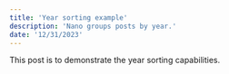 ```yaml
---
title: 'Year sorting example'
description: 'Nano groups posts by year.'
date: '12/31/2023'
---
```


This post is to demonstrate the year sorting capabilities.
